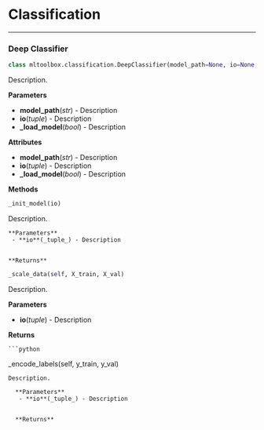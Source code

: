 # Classification
___


### Deep Classifier

```python
class mltoolbox.classification.DeepClassifier(model_path=None, io=None, _load_model=False)

```
Description.

  **Parameters** 
   - **model_path**(_str_) - Description
   - **io**(_tuple_) - Description
   - **_load_model**(_bool_) - Description


  **Attributes** 
   - **model_path**(_str_) - Description
   - **io**(_tuple_) - Description
   - **_load_model**(_bool_) - Description

  **Methods** 

  ```python
  _init_model(io)

  ```
  Description.

    **Parameters** 
     - **io**(_tuple_) - Description


    **Returns** 
  
  ```python
_scale_data(self, X_train, X_val)

```
Description.

  **Parameters** 
   - **io**(_tuple_) - Description


  **Returns** 
  
    ```python
_encode_labels(self, y_train, y_val)

```
Description.

  **Parameters** 
   - **io**(_tuple_) - Description


  **Returns** 


